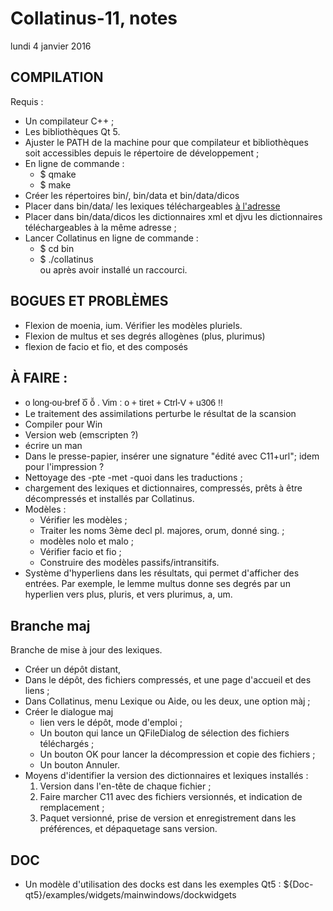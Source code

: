 # Collatinus-11, notes

lundi 4 janvier 2016 

## COMPILATION
Requis :
- Un compilateur C++ ;
- Les bibliothèques Qt 5.
- Ajuster le PATH de la machine pour que
  compilateur et bibliothèques soit accessibles
  depuis le répertoire de développement ;
- En ligne de commande :
  * $ qmake
  * $ make
- Créer les répertoires bin/, bin/data et bin/data/dicos
- Placer dans bin/data/ les lexiques téléchargeables 
  [à l'adresse](http://outils.biblissima.fr/collatinus/)
- Placer dans bin/data/dicos les dictionnaires xml et
  djvu les dictionnaires téléchargeables à la même adresse ;
- Lancer Collatinus en ligne de commande :    
  * $ cd bin
  * $ ./collatinus    
  ou après avoir installé un raccourci.

## BOGUES ET PROBLÈMES
- Flexion de moenia, ium. Vérifier les modèles pluriels.
- Flexion de multus et ses degrés allogènes (plus, plurimus)
- flexion de facio et fio, et des composés

## À FAIRE :
- <div style="font-family: sans-serif, Times;">o long-ou-bref o᷋ ō̆ . Vim : o + tiret + Ctrl-V + u306 !!</div>
- Le traitement des assimilations perturbe le résultat de la scansion
- Compiler pour Win
- Version web (emscripten ?)
- écrire un man
- Dans le presse-papier, insérer une signature "édité avec C11+url";
  idem pour l'impression ?
- Nettoyage des -pte -met -quoi dans les traductions ;
- chargement des lexiques et dictionnaires, compressés,
  prêts à être décompressés et installés par Collatinus.
- Modèles :
  *	Vérifier les modèles ;
  *	Traiter les noms 3ème decl pl. majores, orum, donné sing. ;
  * modèles nolo et malo ;
  * Vérifier facio et fio ;
  *	Construire des modèles passifs/intransitifs.
- Système d'hyperliens dans les résultats, qui permet d'afficher
  des entrées. Par exemple, le lemme multus donne ses degrés par
  un hyperlien vers plus, pluris, et vers plurimus, a, um.

## Branche maj
Branche de mise à jour des lexiques.
- Créer un dépôt distant,
- Dans le dépôt, des fichiers compressés, et une page d'accueil et des liens ;
- Dans Collatinus, menu Lexique ou Aide, ou les deux, une option màj ;
- Créer le dialogue maj 
  * lien vers le dépôt, mode d'emploi ;
  * Un bouton qui lance un QFileDialog de sélection des fichiers téléchargés ;
  * Un bouton OK pour lancer la décompression et copie des fichiers ;
  * Un bouton Annuler.
- Moyens d'identifier la version des dictionnaires et lexiques installés :
  1. Version dans l'en-tête de chaque fichier ;
  2. Faire marcher C11 avec des fichiers versionnés, et indication de remplacement ;
  3. Paquet versionné, prise de version et enregistrement dans les préférences, 
     et dépaquetage sans version.


## DOC
- Un modèle d'utilisation des docks est dans les exemples Qt5 : 
  ${Doc-qt5}/examples/widgets/mainwindows/dockwidgets
